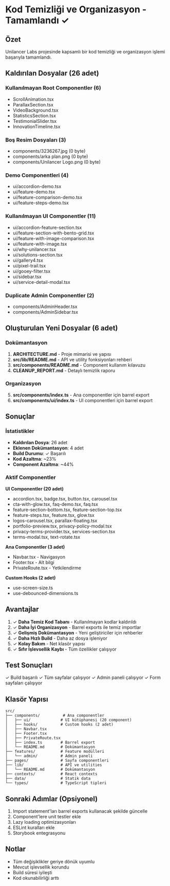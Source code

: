 # Kod Temizliği ve Organizasyon - Tamamlandı ✓

## Özet
Unilancer Labs projesinde kapsamlı bir kod temizliği ve organizasyon işlemi başarıyla tamamlandı.

## Kaldırılan Dosyalar (26 adet)

### Kullanılmayan Root Componentler (6)
- ScrollAnimation.tsx
- ParallaxSection.tsx
- VideoBackground.tsx
- StatisticsSection.tsx
- TestimonialSlider.tsx
- InnovationTimeline.tsx

### Boş Resim Dosyaları (3)
- components/3236267.jpg (0 byte)
- components/arka plan.png (0 byte)
- components/Unilancer Logo.png (0 byte)

### Demo Componentleri (4)
- ui/accordion-demo.tsx
- ui/feature-demo.tsx
- ui/feature-comparison-demo.tsx
- ui/feature-steps-demo.tsx

### Kullanılmayan UI Componentler (11)
- ui/accordion-feature-section.tsx
- ui/feature-section-with-bento-grid.tsx
- ui/feature-with-image-comparison.tsx
- ui/feature-with-image.tsx
- ui/why-unilancer.tsx
- ui/solutions-section.tsx
- ui/gallery4.tsx
- ui/pixel-trail.tsx
- ui/gooey-filter.tsx
- ui/sidebar.tsx
- ui/service-detail-modal.tsx

### Duplicate Admin Componentler (2)
- components/AdminHeader.tsx
- components/AdminSidebar.tsx

## Oluşturulan Yeni Dosyalar (6 adet)

### Dokümantasyon
1. **ARCHITECTURE.md** - Proje mimarisi ve yapısı
2. **src/lib/README.md** - API ve utility fonksiyonları rehberi
3. **src/components/README.md** - Component kullanım kılavuzu
4. **CLEANUP_REPORT.md** - Detaylı temizlik raporu

### Organizasyon
5. **src/components/index.ts** - Ana componentler için barrel export
6. **src/components/ui/index.ts** - UI componentleri için barrel export

## Sonuçlar

### İstatistikler
- **Kaldırılan Dosya**: 26 adet
- **Eklenen Dokümantasyon**: 4 adet
- **Build Durumu**: ✓ Başarılı
- **Kod Azaltma**: ~23%
- **Component Azaltma**: ~44%

### Aktif Componentler

**UI Componentler (20 adet)**
- accordion.tsx, badge.tsx, button.tsx, carousel.tsx
- cta-with-glow.tsx, faq-demo.tsx, faq.tsx
- feature-section-bottom.tsx, feature-section-top.tsx
- feature-steps.tsx, feature.tsx, glow.tsx
- logos-carousel.tsx, parallax-floating.tsx
- portfolio-preview.tsx, privacy-policy-modal.tsx
- privacy-terms-provider.tsx, services-section.tsx
- terms-modal.tsx, text-rotate.tsx

**Ana Componentler (3 adet)**
- Navbar.tsx - Navigasyon
- Footer.tsx - Alt bilgi
- PrivateRoute.tsx - Yetkilendirme

**Custom Hooks (2 adet)**
- use-screen-size.ts
- use-debounced-dimensions.ts

## Avantajlar

1. ✓ **Daha Temiz Kod Tabanı** - Kullanılmayan kodlar kaldırıldı
2. ✓ **Daha İyi Organizasyon** - Barrel exports ile temiz importlar
3. ✓ **Gelişmiş Dokümantasyon** - Yeni geliştiriciler için rehberler
4. ✓ **Daha Hızlı Build** - Daha az dosya işleniyor
5. ✓ **Kolay Bakım** - Net klasör yapısı
6. ✓ **Sıfır İşlevsellik Kaybı** - Tüm özellikler çalışıyor

## Test Sonuçları

✓ Build başarılı
✓ Tüm sayfalar çalışıyor
✓ Admin paneli çalışıyor
✓ Form sayfaları çalışıyor

## Klasör Yapısı

```
src/
├── components/          # Ana componentler
│   ├── ui/             # UI kütüphanesi (20 component)
│   ├── hooks/          # Custom hooks (2 adet)
│   ├── Navbar.tsx
│   ├── Footer.tsx
│   ├── PrivateRoute.tsx
│   ├── index.ts        # Barrel export
│   └── README.md       # Dokümantasyon
├── features/           # Feature modülleri
│   └── admin/          # Admin paneli
├── pages/              # Sayfa componentleri
├── lib/                # API ve utilities
│   └── README.md       # Dokümantasyon
├── contexts/           # React contexts
├── data/               # Statik data
└── types/              # TypeScript tipleri
```

## Sonraki Adımlar (Opsiyonel)

1. Import statement'ları barrel exports kullanacak şekilde güncelle
2. Component'lere unit testler ekle
3. Lazy loading optimizasyonları
4. ESLint kuralları ekle
5. Storybook entegrasyonu

## Notlar

- Tüm değişiklikler geriye dönük uyumlu
- Mevcut işlevsellik korundu
- Build süresi iyileşti
- Kod okunabilirliği arttı
